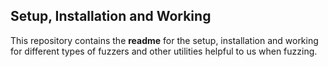 ## Setup, Installation and Working

This repository contains the **readme** for the setup, installation and working for different types of fuzzers and other utilities helpful to us when fuzzing.